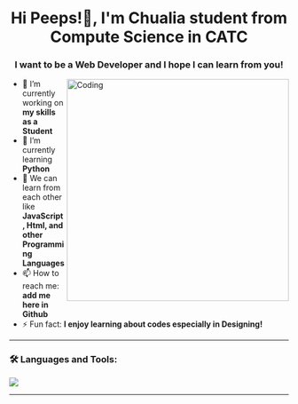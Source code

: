 <h1 align="center">Hi Peeps!👋, I'm Chualia student from Compute Science in CATC</h1>
<h3 align="center">I want to be a Web Developer and I hope I can learn from you!</h3>

<img align="right" alt="Coding" width="400" src="https://media.giphy.com/media/qgQUggAC3Pfv687qPC/giphy.gif">

- 🔭 I’m currently working on **my skills as a Student**
- 🌱 I’m currently learning **Python**
- 💬 We can learn from each other like **JavaScript, Html, and other Programming Languages**
- 📫 How to reach me: **add me here in Github**
- ⚡ Fun fact: **I enjoy learning about codes especially in Designing!**

---

### 🛠️ Languages and Tools:

<p align="left">
  <img src="https://skillicons.dev/icons?i=js,ts,react,vue,nodejs,python,java,html,css,tailwind,figma,git,github,docker,mysql,mongodb" />
</p>

---

